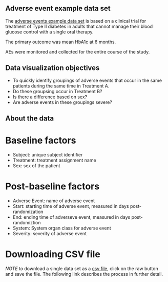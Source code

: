 ## Adverse event example data set
The [adverse events example data set](https://github.com/VIS-SIG/Wonderful-Wednesdays/blob/master/data/2020/2020-09-09/2020-09-09-fake-data_aes.csv) is based on a clinical trial for treatment of Type II diabetes in adults that cannot manage their blood glucose control with a single oral therapy.

The primary outcome was mean HbA1c at 6 months.

AEs were monitored and collected for the entire course of the study.

## Data visualization objectives
* To quickly identify groupings of adverse events that occur in the same patients during the same time in Treatment A.
* Do these groupsing occur in Treatment B?
* Is there a difference based on sex?
* Are adverse events in these groupings severe?

## About the data

# Baseline factors
* Subject:  unique subject identifier
* Treatment:  treatment assignment name
* Sex:  sex of the patient

# Post-baseline factors
* Adverse Event:  name of adverse event
* Start: starting time of adverse event, measured in days post-randomization
* End:  ending time of adverseve event, measured in days post-randomiztion
* System: System organ class for adverse event
* Severity:  severity of adverse event


# Downloading CSV file

*NOTE* to download a single data set as a [csv file](https://raw.githubusercontent.com/VIS-SIG/Wonderful-Wednesdays/master/data/2020/2020-09-09/2020-09-09-fake-data_aes.csv), click on the raw button and save the file. The following link describes the process in further detail.
